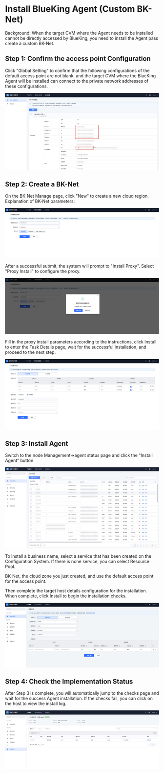 # Install BlueKing Agent (Custom BK-Net)

Background: When the target CVM where the Agent needs to be installed cannot be directly accessed by BlueKing, you need to install the Agent pass create a custom BK-Net.

## Step 1: Confirm the access point Configuration

Click "Global Setting" to confirm that the following configurations of the default access point are not blank, and the target CVM where the BlueKing Agent will be installed can connect to the private network addresses of these configurations.

![](assets/16896678700711.jpg)


## Step 2: Create a BK-Net

On the BK-Net Manage page, click "New" to create a new cloud region. Explanation of BK-Net parameters:

![](assets/16896679570824.jpg)


After a successful submit, the system will prompt to "Install Proxy". Select "Proxy Install" to configure the proxy.

![](assets/16896680008209.jpg)


Fill in the proxy install parameters according to the instructions, click Install to enter the Task Details page, wait for the successful installation, and proceed to the next step.

![](assets/16896680458203.jpg)

## Step 3: Install Agent

Switch to the node Management->agent status page and click the "Install Agent" button.

![](assets/16896680704424.jpg)

To install a business name, select a service that has been created on the Configuration System. If there is none service, you can select Resource Pool.

BK-Net, the cloud zone you just created, and use the default access point for the access point.

Then complete the target host details configuration for the installation. When complete, click Install to begin the installation checks.

![](assets/16896682817036.jpg)

## Step 4: Check the Implementation Status

After Step 3 is complete, you will automatically jump to the checks page and wait for the success Agent installation. If the checks fail, you can click on the host to view the install log.

![](assets/16896683357322.jpg)
